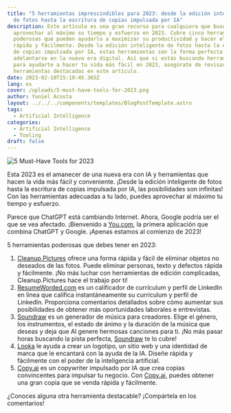 ```yaml
---
title: "5 herramientas imprescindibles para 2023: desde la edición inteligente
  de fotos hasta la escritura de copias impulsada por IA"
description: Este artículo es una gran recurso para cualquiera que busque
  aprovechar al máximo su tiempo y esfuerzo en 2023. Cubre cinco herramientas
  poderosas que pueden ayudarlo a maximizar su productividad y hacer el trabajo
  rápida y fácilmente. Desde la edición inteligente de fotos hasta la escritura
  de copias impulsada por IA, estas herramientas son la forma perfecta de
  adelantarse en la nueva era digital. Así que si estás buscando herramientas
  para ayudarte a hacer tu vida más fácil en 2023, asegúrate de revisar las 5
  herramientas destacadas en este artículo.
date: 2023-02-10T15:19:45.365Z
lang: es
cover: /uploads/5-must-have-tools-for-2023.png
author: Yuniel Acosta
layout: ../../../components/templates/BlogPostTemplate.astro
tags:
  - Artificial Intelligence
categories:
  - Artificial Intelligence
  - Tooling
draft: false
---
```

![5 Must-Have Tools for 2023](/uploads/5-must-have-tools-for-2023.png "5 Must-Have Tools for 2023")


Esta 2023 es el amanecer de una nueva era con IA y herramientas que hacen la vida más fácil y conveniente. ¡Desde la edición inteligente de fotos hasta la escritura de copias impulsada por IA, las posibilidades son infinitas! Con las herramientas adecuadas a tu lado, puedes aprovechar al máximo tu tiempo y esfuerzo.

Parece que ChatGPT está cambiando Internet. Ahora, Google podría ser el que se vea afectado. ¡Bienvenido a [You.com](http://you.com/), la primera aplicación que combina ChatGPT y Google. ¡Apenas estamos al comienzo de 2023!

5 herramientas poderosas que debes tener en 2023:

1. [Cleanup.Pictures](https://cleanup.pictures/) ofrece una forma rápida y fácil de eliminar objetos no deseados de las fotos. Puede eliminar personas, texto y defectos rápida y fácilmente. ¡No más luchar con herramientas de edición complicadas, Cleanup.Pictures hace el trabajo por ti!
2. [ResumeWorded.com](http://resumeworded.com/) es un calificador de currículum y perfil de LinkedIn en línea que califica instantáneamente su currículum y perfil de LinkedIn. Proporciona comentarios detallados sobre cómo aumentar sus posibilidades de obtener más oportunidades laborales e entrevistas.
3. [Soundraw](https://soundraw.io/) es un generador de música para creadores. Elige el género, los instrumentos, el estado de ánimo y la duración de la música que deseas y deja que Al genere hermosas canciones para ti. ¡No más pasar horas buscando la pista perfecta, [Soundraw](https://soundraw.io/) te lo cubre!
4. [Looka](http://www.looka.com/) le ayuda a crear un logotipo, un sitio web y una identidad de marca que le encantará con la ayuda de la IA. Diseñe rápida y fácilmente con el poder de la inteligencia artificial.
5. [Copy.ai](http://copy.ai/) es un copywriter impulsado por IA que crea copias convincentes para impulsar tu negocio. Con [Copy.ai](http://copy.ai/), puedes obtener una gran copia que se venda rápida y fácilmente.

¿Conoces alguna otra herramienta destacable? ¡Compártela en los comentarios!